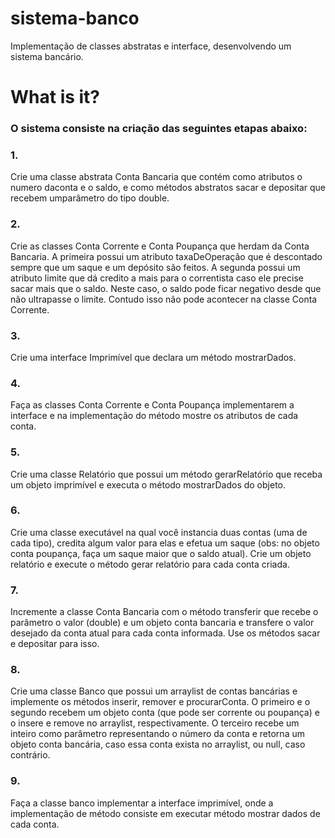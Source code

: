 # sistema-banco
Implementação de classes abstratas e interface, desenvolvendo um sistema bancário. 

# What is it?
### O sistema consiste na criação das seguintes etapas abaixo:

### 1. 
Crie uma classe abstrata Conta Bancaria que contém como atributos o numero daconta e o saldo, e como métodos abstratos sacar e depositar que recebem umparâmetro do tipo double.

### 2. 
Crie as classes Conta Corrente e Conta Poupança que herdam da Conta Bancaria. A primeira possui um atributo taxaDeOperação que é descontado sempre que um saque e um depósito são feitos. A segunda possui um atributo limite que dá credito a mais para o correntista caso ele precise sacar mais que o saldo. Neste caso, o saldo pode ficar negativo desde que não ultrapasse o limite. Contudo isso não pode acontecer na classe Conta Corrente.

### 3. 
Crie uma interface Imprimível que declara um método mostrarDados.

### 4. 
Faça as classes Conta Corrente e Conta Poupança implementarem a interface e na implementação do método mostre os atributos de cada conta.

### 5. 
Crie uma classe Relatório que possui um método gerarRelatório que receba um objeto imprimível e executa o método mostrarDados do objeto.

### 6. 
Crie uma classe executável na qual você instancia duas contas (uma de cada tipo), credita algum valor para elas e efetua um saque (obs: no objeto conta poupança, faça um saque maior que o saldo atual). Crie um objeto relatório e execute o método gerar relatório para cada conta criada.

### 7.
Incremente a classe Conta Bancaria com o método transferir que recebe o parâmetro o valor (double) e um objeto conta bancaria e transfere o valor desejado da conta atual para cada conta informada. Use os métodos sacar e depositar para isso.

### 8.
Crie uma classe Banco que possui um arraylist de contas bancárias e implemente os métodos inserir, remover e procurarConta. O primeiro e o segundo recebem um objeto conta (que pode ser corrente ou poupança) e o insere e remove no arraylist, respectivamente. O terceiro recebe um inteiro como parâmetro representando o número da conta e retorna um objeto conta bancária, caso essa conta exista no arraylist, ou null, caso contrário.

### 9. 
Faça a classe banco implementar a interface imprimível, onde a implementação de método consiste em executar método mostrar dados de cada conta.

